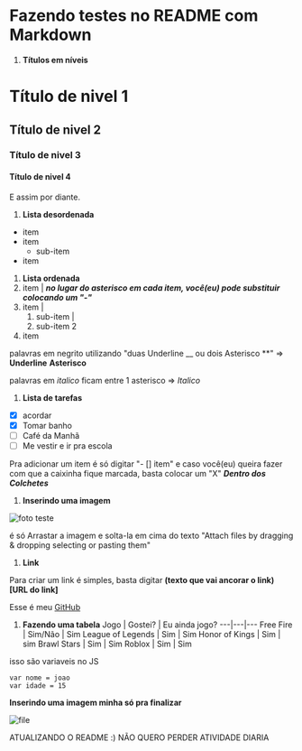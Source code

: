 # Fazendo testes no README com Markdown

1. __Títulos em níveis__
# Título de nivel 1
## Título de nivel 2
### Título de nivel 3
#### Título de nivel 4
  E assim por diante.

1. __Lista desordenada__
* item
* item
   * sub-item
* item
1. __Lista ordenada__
1. item                         | __*no lugar do asterisco em cada item, você(eu) pode substituir colocando um "-"*__
2. item                         |
   1. sub-item                  |
   2. sub-item 2
1. item

palavras em negrito utilizando "duas Underline __ ou dois Asterisco **" => __Underline__ **Asterisco**


palavras em *italico* ficam entre 1 asterisco => *Italico*

1. __Lista de tarefas__
- [X] acordar
- [X] Tomar banho
- [ ] Café da Manhã
- [ ] Me vestir e ir pra escola

 Pra adicionar um item é só digitar "- [] item" e caso você(eu) queira fazer com que a caixinha fique marcada, basta colocar um "X"
      __*Dentro dos Colchetes*__

1. __Inserindo uma imagem__



![foto teste](https://github.com/JoaoMarcosSaboiaRufino/Primeiro-Repositorio/assets/137967581/450caf9b-0c69-4fd4-b248-277ffa63852d)

é só Arrastar a imagem e solta-la em cima do texto "Attach files by dragging & dropping selecting or pasting them"

1. __Link__

Para criar um link é simples, basta digitar __(texto que vai ancorar o link) [URL do link]__

Esse é meu [GitHub](https://github.com/JoaoMarcosSaboiaRufino)

1. __Fazendo uma tabela__
    Jogo | Gostei? | Eu ainda jogo?
   ---|---|---
   Free Fire | Sim/Não | Sim
   League of Legends | Sim | Sim
   Honor of Kings | Sim | sim
   Brawl Stars | Sim | Sim
   Roblox | Sim | Sim


isso são variaveis no JS
```
var nome = joao
var idade = 15
```


__Inserindo uma imagem minha só pra finalizar__

![file](https://github.com/JoaoMarcosSaboiaRufino/Primeiro-Repositorio/assets/137967581/dfc84670-563b-403f-8691-0388528ec055)



ATUALIZANDO O README :) NÃO QUERO PERDER ATIVIDADE DIARIA
